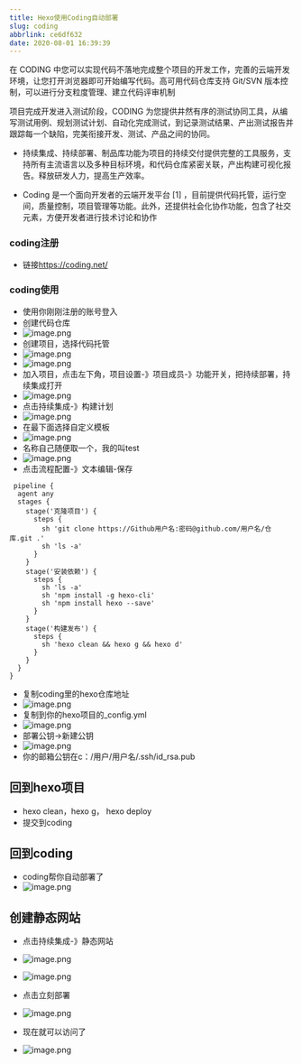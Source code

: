 ```yaml
---
title: Hexo使用Coding自动部署
slug: coding
abbrlink: ce6df632
date: 2020-08-01 16:39:39
---
```


在 CODING 中您可以实现代码不落地完成整个项目的开发工作，完善的云端开发环境，让您打开浏览器即可开始编写代码。高可用代码仓库支持 Git/SVN 版本控制，可以进行分支粒度管理、建立代码评审机制

项目完成开发进入测试阶段，CODING 为您提供井然有序的测试协同工具，从编写测试用例、规划测试计划、自动化完成测试，到记录测试结果、产出测试报告并跟踪每一个缺陷，完美衔接开发、测试、产品之间的协同。
<!--more-->

- 持续集成、持续部署、制品库功能为项目的持续交付提供完整的工具服务，支持所有主流语言以及多种目标环境，和代码仓库紧密关联，产出构建可视化报告。释放研发人力，提高生产效率。

- Coding 是一个面向开发者的云端开发平台 [1]  ，目前提供代码托管，运行空间，质量控制，项目管理等功能。此外，还提供社会化协作功能，包含了社交元素，方便开发者进行技术讨论和协作
### coding注册
- 链接<a>https://coding.net/</a>
### coding使用
- 使用你刚刚注册的账号登入
- 创建代码仓库
- ![image.png](https://upimage.alexhchu.com/2020/08/22/260c2ba03b98b.png)
- 创建项目，选择代码托管
- ![image.png](https://upimage.alexhchu.com/2020/08/22/fd5aa189d08fe.png)
- ![image.png](https://upimage.alexhchu.com/2020/08/22/94f0c6ccd3b4e.png)
- 加入项目，点击左下角，项目设置-》项目成员-》功能开关，把持续部署，持续集成打开
- ![image.png](https://upimage.alexhchu.com/2020/08/22/f932cf776ff48.png)
- 点击持续集成-》构建计划
- ![image.png](https://upimage.alexhchu.com/2020/08/22/d2eae3801c60f.png)
- 在最下面选择自定义模板
- ![image.png](https://upimage.alexhchu.com/2020/08/22/164012050e8ea.png)
- 名称自己随便取一个，我的叫test
- ![image.png](https://upimage.alexhchu.com/2020/08/22/affce2d7b5857.png)
- 点击流程配置-》文本编辑-保存
```
 pipeline {
  agent any
  stages {
    stage('克隆项目') {
      steps {
        sh 'git clone https://Github用户名:密码@github.com/用户名/仓库.git .'
        sh 'ls -a'
      }
    }
    stage('安装依赖') {
      steps {
        sh 'ls -a'
        sh 'npm install -g hexo-cli'
        sh 'npm install hexo --save'
      }
    }
    stage('构建发布') {
      steps {
        sh 'hexo clean && hexo g && hexo d'
      }
    }
  }
}
```
- 复制coding里的hexo仓库地址
- ![image.png](https://upimage.alexhchu.com/2020/08/22/e3a1aa66b3d9a.png)
- 复制到你的hexo项目的_config.yml
- ![image.png](https://upimage.alexhchu.com/2020/08/22/7daca55d23e29.png)
- 部署公钥->新建公钥
- ![image.png](https://upimage.alexhchu.com/2020/08/22/e2c82494864ef.png)
- 你的邮箱公钥在c：/用户/用户名/.ssh/id_rsa.pub
## 回到hexo项目
- hexo clean，hexo g， hexo deploy
- 提交到coding
## 回到coding
- coding帮你自动部署了
- ![image.png](https://upimage.alexhchu.com/2020/08/22/35a800d1a152d.png)
## 创建静态网站
- 点击持续集成-》静态网站

- ![image.png](https://upimage.alexhchu.com/2020/08/22/d7a4c65386248.png)

- ![image.png](https://upimage.alexhchu.com/2020/08/22/2da89a2a2803c.png)

- 点击立刻部署

- ![image.png](https://upimage.alexhchu.com/2020/08/22/b4247b40f6b1f.png)

- 现在就可以访问了

- ![image.png](https://upimage.alexhchu.com/2020/08/22/e9c8680de0eae.png)

  

